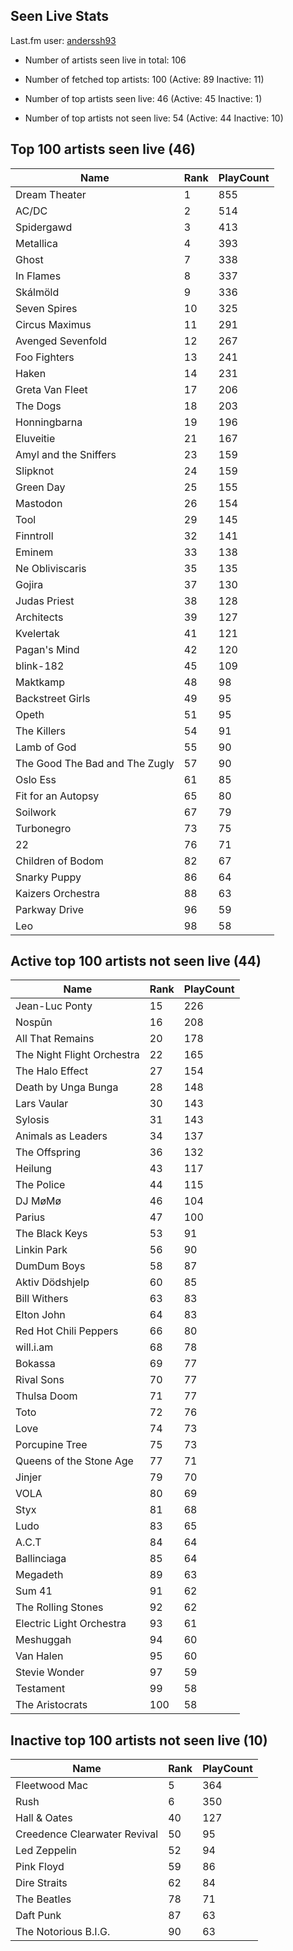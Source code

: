 ## Seen Live Stats

Last.fm user: [anderssh93](https://www.last.fm/user/anderssh93)

- Number of artists seen live in total: 106

- Number of fetched top artists: 100 (Active: 89 Inactive: 11)

- Number of top artists seen live: 46 (Active: 45 Inactive: 1)

- Number of top artists not seen live: 54 (Active: 44 Inactive: 10)

## Top 100 artists seen live (46)

Name                           | Rank | PlayCount
------------------------------ | ---- | ---------
Dream Theater                  | 1    | 855      
AC/DC                          | 2    | 514      
Spidergawd                     | 3    | 413      
Metallica                      | 4    | 393      
Ghost                          | 7    | 338      
In Flames                      | 8    | 337      
Skálmöld                       | 9    | 336      
Seven Spires                   | 10   | 325      
Circus Maximus                 | 11   | 291      
Avenged Sevenfold              | 12   | 267      
Foo Fighters                   | 13   | 241      
Haken                          | 14   | 231      
Greta Van Fleet                | 17   | 206      
The Dogs                       | 18   | 203      
Honningbarna                   | 19   | 196      
Eluveitie                      | 21   | 167      
Amyl and the Sniffers          | 23   | 159      
Slipknot                       | 24   | 159      
Green Day                      | 25   | 155      
Mastodon                       | 26   | 154      
Tool                           | 29   | 145      
Finntroll                      | 32   | 141      
Eminem                         | 33   | 138      
Ne Obliviscaris                | 35   | 135      
Gojira                         | 37   | 130      
Judas Priest                   | 38   | 128      
Architects                     | 39   | 127      
Kvelertak                      | 41   | 121      
Pagan's Mind                   | 42   | 120      
blink-182                      | 45   | 109      
Maktkamp                       | 48   | 98       
Backstreet Girls               | 49   | 95       
Opeth                          | 51   | 95       
The Killers                    | 54   | 91       
Lamb of God                    | 55   | 90       
The Good The Bad and The Zugly | 57   | 90       
Oslo Ess                       | 61   | 85       
Fit for an Autopsy             | 65   | 80       
Soilwork                       | 67   | 79       
Turbonegro                     | 73   | 75       
22                             | 76   | 71       
Children of Bodom              | 82   | 67       
Snarky Puppy                   | 86   | 64       
Kaizers Orchestra              | 88   | 63       
Parkway Drive                  | 96   | 59       
Leo                            | 98   | 58       

## Active top 100 artists not seen live (44)

Name                       | Rank | PlayCount
-------------------------- | ---- | ---------
Jean-Luc Ponty             | 15   | 226      
Nospūn                     | 16   | 208      
All That Remains           | 20   | 178      
The Night Flight Orchestra | 22   | 165      
The Halo Effect            | 27   | 154      
Death by Unga Bunga        | 28   | 148      
Lars Vaular                | 30   | 143      
Sylosis                    | 31   | 143      
Animals as Leaders         | 34   | 137      
The Offspring              | 36   | 132      
Heilung                    | 43   | 117      
The Police                 | 44   | 115      
DJ MøMø                    | 46   | 104      
Parius                     | 47   | 100      
The Black Keys             | 53   | 91       
Linkin Park                | 56   | 90       
DumDum Boys                | 58   | 87       
Aktiv Dödshjelp            | 60   | 85       
Bill Withers               | 63   | 83       
Elton John                 | 64   | 83       
Red Hot Chili Peppers      | 66   | 80       
will.i.am                  | 68   | 78       
Bokassa                    | 69   | 77       
Rival Sons                 | 70   | 77       
Thulsa Doom                | 71   | 77       
Toto                       | 72   | 76       
Love                       | 74   | 73       
Porcupine Tree             | 75   | 73       
Queens of the Stone Age    | 77   | 71       
Jinjer                     | 79   | 70       
VOLA                       | 80   | 69       
Styx                       | 81   | 68       
Ludo                       | 83   | 65       
A.C.T                      | 84   | 64       
Ballinciaga                | 85   | 64       
Megadeth                   | 89   | 63       
Sum 41                     | 91   | 62       
The Rolling Stones         | 92   | 62       
Electric Light Orchestra   | 93   | 61       
Meshuggah                  | 94   | 60       
Van Halen                  | 95   | 60       
Stevie Wonder              | 97   | 59       
Testament                  | 99   | 58       
The Aristocrats            | 100  | 58       

## Inactive top 100 artists not seen live (10)

Name                         | Rank | PlayCount
---------------------------- | ---- | ---------
Fleetwood Mac                | 5    | 364      
Rush                         | 6    | 350      
Hall & Oates                 | 40   | 127      
Creedence Clearwater Revival | 50   | 95       
Led Zeppelin                 | 52   | 94       
Pink Floyd                   | 59   | 86       
Dire Straits                 | 62   | 84       
The Beatles                  | 78   | 71       
Daft Punk                    | 87   | 63       
The Notorious B.I.G.         | 90   | 63       
